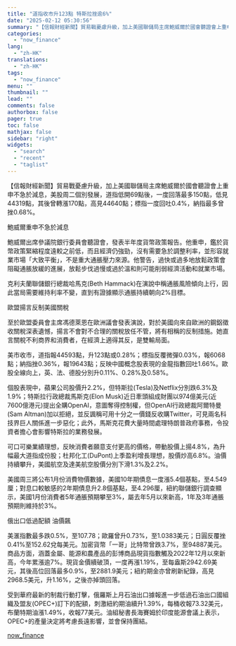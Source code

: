 ```yaml
---
title: "道指收市升123點 特斯拉挫逾6%"
date: "2025-02-12 05:30:56"
summary: "【信報財經新聞】貿易戰憂慮升級，加上美國聯儲局主席鮑威爾於國會聽證會上重申不急於減息，美股周二個別發..."
categories:
  - "now_finance"
lang:
  - "zh-HK"
translations:
  - "zh-HK"
tags:
  - "now_finance"
menu: ""
thumbnail: ""
lead: ""
comments: false
authorbox: false
pager: true
toc: false
mathjax: false
sidebar: "right"
widgets:
  - "search"
  - "recent"
  - "taglist"
---
```


【信報財經新聞】貿易戰憂慮升級，加上美國聯儲局主席鮑威爾於國會聽證會上重申不急於減息，美股周二個別發展，道指低開69點後，一度回落最多150點，低見44319點，其後曾轉漲170點，高見44640點；標指一度回吐0.4%，納指最多曾挫0.68%。

鮑威爾重申不急於減息

鮑威爾出席參議院銀行委員會聽證會，發表半年度貨幣政策報告。他重申，鑑於貨幣政策緊縮程度遠較之前低，而且經濟仍強勁，沒有需要急於調整利率，並形容就業市場「大致平衡」，不是重大通脹壓力來源。他警告，過快或過多地放鬆政策會阻礙通脹放緩的進展，放鬆步伐過慢或過於溫和則可能削弱經濟活動和就業市場。

克利夫蘭聯儲銀行總裁哈馬克(Beth Hammack)在演說中稱通脹風險傾向上行，因此當局需要維持利率不變，直到有證據顯示通脹持續朝向2%目標。

歐盟揚言反制美國關稅

至於歐盟委員會主席馮德萊恩在歐洲議會發表演說，對於美國向來自歐洲的鋼鋁徵收關稅深表遺憾，揚言不會對不合理的關稅放任不管，將有相稱的反制措施。她直言關稅不利商界和消費者，在經濟上適得其反，是雙輸局面。

美市收市，道指報44593點，升123點或0.28%；標指反覆微彈0.03%，報6068點；納指挫0.36%，報19643點；反映中國概念股表現的金龍指數回吐1.66%。歐股全線向上，英、法、德股分別升0.11%、0.28%及0.58%。

個股表現中，蘋果公司股價升2.2%，但特斯拉(Tesla)及Netflix分別跌6.3%及1.9%；特斯拉行政總裁馬斯克(Elon Musk)近日牽頭組成財團以974億美元(近7600億港元)提出全購OpenAI，意圖奪得控制權，但OpenAI行政總裁阿爾特曼(Sam Altman)加以拒絕，並反諷稱可用十分之一價錢反收購Twitter，可見兩名科技界巨人關係進一步惡化；此外，馬斯克花費大量時間處理特朗普政府事務，令投資者擔心會影響特斯拉的業務發展。

可口可樂業績理想，反映消費者願意支付更高的價格，帶動股價上揚4.8%，為升幅最大道指成份股；杜邦化工(DuPont)上季盈利增長理想，股價炒高6.8%。油價持續攀升，美國航空及達美航空股價分別下滑1.3%及2.2%。

美國周三將公布1月份消費物價數據，美國10年期債息一度漲5.4個基點，至4.549厘；對息口較敏感的2年期債息升2.8個基點，至4.296厘，紐約聯儲銀行調查顯示，美國1月份消費者5年通脹預期攀至3%，屬去年5月以來新高，1年及3年通脹預期則維持於3%。

俄出口低過配額 油價飆

美滙指數最多跌0.5%，至107.78；歐羅曾升0.73%，至1.0383美元；日圓反覆挫0.41%至152.62兌每美元。加密貨幣「一哥」比特幣曾跌3.7%，至94887美元。商品方面，涵蓋金屬、能源和農產品的彭博商品現貨指數觸及2022年12月以來新高，今年累漲逾7%。現貨金價續破頂，一度再漲1.19%，至每盎斯2942.69美元，其後高位回落最多0.9%，至2881.9美元；紐約期金亦曾刷新紀錄，高見2968.5美元，升1.16%，之後亦掉頭回落。

受到華府最新的制裁行動打擊，俄羅斯上月石油出口據報進一步低過石油出口國組織及盟友(OPEC+)訂下的配額，刺激紐約期油續升1.39%，每桶收報73.32美元，布蘭特期油漲1.49%，收報77美元。油組秘書長海賽姆於印度能源會議上表示，OPEC+的產量決定將考慮長遠影響，並會保持團結。

[now_finance](https://finance.now.com/news/post.php?id=905272)
